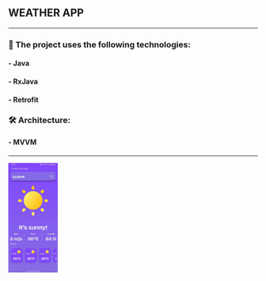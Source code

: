 
## WEATHER APP 
________________________________________
### 🚀 The project uses the following technologies: 
#### - Java
#### - RxJava 
#### - Retrofit 
### 🛠 Architecture: 
#### - MVVM

________________________________________
<img src="assets/android_screenshot_weather_test.jpg" alt="" width="100" height="222">

